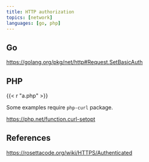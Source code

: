 ```yaml
---
title: HTTP authorization
topics: [network]
languages: [go, php]
---
```


## Go

<https://golang.org/pkg/net/http#Request.SetBasicAuth>

## PHP

{{< r "a.php" >}}

Some examples require `php-curl` package.

<https://php.net/function.curl-setopt>

## References

<https://rosettacode.org/wiki/HTTPS/Authenticated>
